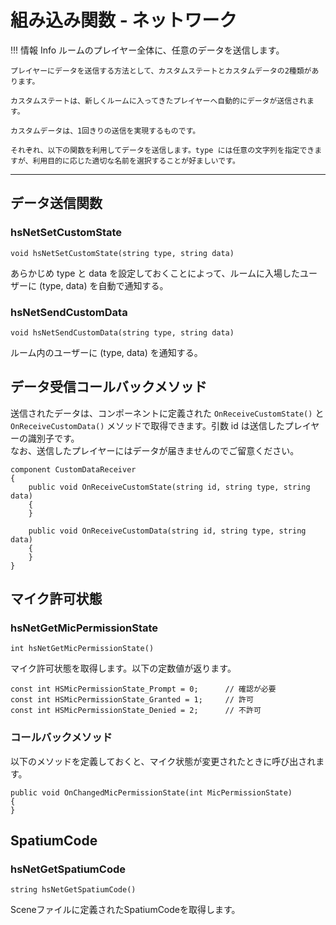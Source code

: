 
# 組み込み関数 - ネットワーク

!!! 情報 Info
    ルームのプレイヤー全体に、任意のデータを送信します。

    プレイヤーにデータを送信する方法として、カスタムステートとカスタムデータの2種類があります。

    カスタムステートは、新しくルームに入ってきたプレイヤーへ自動的にデータが送信されます。

    カスタムデータは、1回きりの送信を実現するものです。

    それぞれ、以下の関数を利用してデータを送信します。type には任意の文字列を指定できますが、利用目的に応じた適切な名前を選択することが好ましいです。

***

## データ送信関数

### hsNetSetCustomState

`void hsNetSetCustomState(string type, string data)`

あらかじめ type と data を設定しておくことによって、ルームに入場したユーザーに (type, data) を自動で通知する。

### hsNetSendCustomData

`void hsNetSendCustomData(string type, string data)`

ルーム内のユーザーに (type, data) を通知する。

## データ受信コールバックメソッド

送信されたデータは、コンポーネントに定義された `OnReceiveCustomState()` と `OnReceiveCustomData()` メソッドで取得できます。引数 id は送信したプレイヤーの識別子です。  
なお、送信したプレイヤーにはデータが届きませんのでご留意ください。

```
component CustomDataReceiver
{
    public void OnReceiveCustomState(string id, string type, string data)
    {
    }

    public void OnReceiveCustomData(string id, string type, string data)
    {
    }
}
```

## マイク許可状態

### hsNetGetMicPermissionState

`int hsNetGetMicPermissionState()`

マイク許可状態を取得します。以下の定数値が返ります。

```
const int HSMicPermissionState_Prompt = 0;		// 確認が必要
const int HSMicPermissionState_Granted = 1;		// 許可
const int HSMicPermissionState_Denied = 2;		// 不許可
```

### コールバックメソッド

以下のメソッドを定義しておくと、マイク状態が変更されたときに呼び出されます。

```
public void OnChangedMicPermissionState(int MicPermissionState)
{
}
```

## SpatiumCode

### hsNetGetSpatiumCode

`string hsNetGetSpatiumCode()`

Sceneファイルに定義されたSpatiumCodeを取得します。
